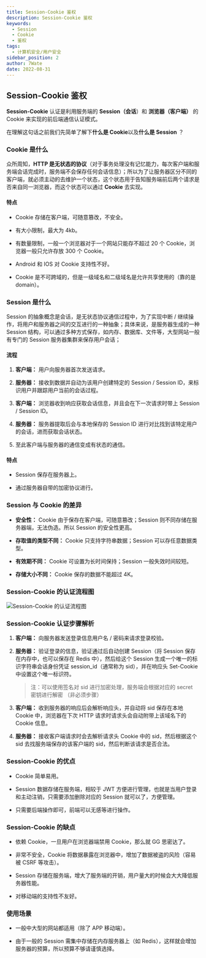 ```yaml
---
title: Session-Cookie 鉴权
description: Session-Cookie 鉴权
keywords:
  - Session
  - Cookie
  - 鉴权
tags:
  - 计算机安全/用户安全
sidebar_position: 2
author: 7Wate
date: 2022-08-31
---
```


## Session-Cookie 鉴权

**Session-Cookie** 认证是利用服务端的 **Session（会话**）和 **浏览器（客户端）** 的 Cookie 来实现的前后端通信认证模式。

在理解这句话之前我们先简单了解下**什么是 Cookie**以及**什么是 Session** ？

### Cookie 是什么

众所周知，**HTTP 是无状态的协议**（对于事务处理没有记忆能力，每次客户端和服务端会话完成时，服务端不会保存任何会话信息）；所以为了让服务器区分不同的客户端，就必须主动的去维护一个状态，这个状态用于告知服务端前后两个请求是否来自同一浏览器，而这个状态可以通过 **Cookie** 去实现。

#### 特点

- Cookie 存储在客户端，可随意篡改，不安全。

- 有大小限制，最大为 4kb。

- 有数量限制，一般一个浏览器对于一个网站只能存不超过 20 个 Cookie，浏览器一般只允许存放 300 个 Cookie。

- Android 和 IOS 对 Cookie 支持性不好。

- Cookie 是不可跨域的，但是一级域名和二级域名是允许共享使用的（靠的是 domain）。

### Session 是什么

Session 的抽象概念是会话，是无状态协议通信过程中，为了实现中断 / 继续操作，将用户和服务器之间的交互进行的一种抽象；具体来说，是服务器生成的一种 Session 结构，可以通过多种方式保存，如内存、数据库、文件等，大型网站一般有专门的 Session 服务器集群来保存用户会话；

#### 流程

1. **客户端：** 用户向服务器首次发送请求。

2. **服务器：** 接收到数据并自动为该用户创建特定的 Session / Session ID，来标识用户并跟踪用户当前的会话过程。

3. **客户端：** 浏览器收到响应获取会话信息，并且会在下一次请求时带上 Session / Session ID。

4. **服务器：** 服务器提取后会与本地保存的 Session ID 进行对比找到该特定用户的会话，进而获取会话状态。

5. 至此客户端与服务器的通信变成有状态的通信。

#### 特点

- Session 保存在服务器上。

- 通过服务器自带的加密协议进行。

### Session 与 Cookie 的差异

- **安全性：** Cookie 由于保存在客户端，可随意篡改；Session 则不同存储在服务器端，无法伪造。所以 Session 的安全性更高。

- **存取值的类型不同：** Cookie 只支持字符串数据；Session 可以存任意数据类型。

- **有效期不同：** Cookie 可设置为长时间保持；Session 一般失效时间较短。

- **存储大小不同：** Cookie 保存的数据不能超过 4K。

### Session-Cookie 的认证流程图

![Session-Cookie 的认证流程图](https://static.7wate.com/img/2022/08/30/50ad8c6cc6e96.png)

### Session-Cookie 认证步骤解析

1. **客户端：** 向服务器发送登录信息用户名 / 密码来请求登录校验。

2. **服务器：** 验证登录的信息，验证通过后自动创建 Session（将 Session 保存在内存中，也可以保存在 Redis 中），然后给这个 Session 生成一个唯一的标识字符串会话身份凭证 session_id（通常称为 sid），并在响应头 Set-Cookie 中设置这个唯一标识符。

    > 注：可以使用签名对 sid 进行加密处理，服务端会根据对应的 secret 密钥进行解密 （非必须步骤）

3. **客户端：** 收到服务器的响应后会解析响应头，并自动将 sid 保存在本地 Cookie 中，浏览器在下次 HTTP 请求时请求头会自动附带上该域名下的 Cookie 信息。

4. **服务器：** 接收客户端请求时会去解析请求头 Cookie 中的 sid，然后根据这个 sid 去找服务端保存的该客户端的 sid，然后判断该请求是否合法。

### Session-Cookie 的优点

- Cookie 简单易用。

- Session 数据存储在服务端，相较于 JWT 方便进行管理，也就是当用户登录和主动注销，只需要添加删除对应的 Session 就可以了，方便管理。

- 只需要后端操作即可，前端可以无感等进行操作。

### Session-Cookie 的缺点

- 依赖 Cookie，一旦用户在浏览器端禁用 Cookie，那么就 GG 思密达了。

- 非常不安全，Cookie 将数据暴露在浏览器中，增加了数据被盗的风险（容易被 CSRF 等攻击）。

- Session 存储在服务端，增大了服务端的开销，用户量大的时候会大大降低服务器性能。

- 对移动端的支持性不友好。

### 使用场景

- 一般中大型的网站都适用（除了 APP 移动端）。

- 由于一般的 Session 需集中存储在内存服务器上（如 Redis），这样就会增加服务器的预算，所以预算不够请谨慎选择。
